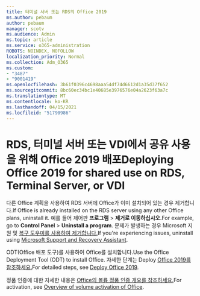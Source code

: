 ```yaml
---
title: 터미널 서버 또는 RDS의 Office 2019
ms.author: pebaum
author: pebaum
manager: scotv
ms.audience: Admin
ms.topic: article
ms.service: o365-administration
ROBOTS: NOINDEX, NOFOLLOW
localization_priority: Normal
ms.collection: Adm_O365
ms.custom:
- "3487"
- "9001419"
ms.openlocfilehash: 3b61f0396c4698aaa54df74d6612d1a35d37f652
ms.sourcegitcommit: 8bc60ec34bc1e40685e3976576e04a2623f63a7c
ms.translationtype: MT
ms.contentlocale: ko-KR
ms.lasthandoff: 04/15/2021
ms.locfileid: "51790986"
---
```

# <a name="deploying-office-2019-for-shared-use-on-rds-terminal-server-or-vdi"></a><span data-ttu-id="34515-102">RDS, 터미널 서버 또는 VDI에서 공유 사용을 위해 Office 2019 배포</span><span class="sxs-lookup"><span data-stu-id="34515-102">Deploying Office 2019 for shared use on RDS, Terminal Server, or VDI</span></span>

<span data-ttu-id="34515-103">다른 Office 계획을 사용하여 RDS 서버에 Office가 이미 설치되어 있는 경우 제거합니다.</span><span class="sxs-lookup"><span data-stu-id="34515-103">If Office is already installed on the RDS server using any other Office plans, uninstall it.</span></span> <span data-ttu-id="34515-104">예를 들어 제어판 **프로그램**  >  **제거로 이동하십시오.**</span><span class="sxs-lookup"><span data-stu-id="34515-104">For example, go to **Control Panel** > **Uninstall a program**.</span></span> <span data-ttu-id="34515-105">문제가 발생하는 경우 Microsoft 지원 및 [복구 도우미를 사용하여 제거합니다.](https://aka.ms/SARA-OfficeUninstall-Alchemy)</span><span class="sxs-lookup"><span data-stu-id="34515-105">If you're experiencing issues, uninstall using [Microsoft Support and Recovery Assistant](https://aka.ms/SARA-OfficeUninstall-Alchemy).</span></span> 

<span data-ttu-id="34515-106">ODT(Office 배포 도구)를 사용하여 Office를 설치합니다.</span><span class="sxs-lookup"><span data-stu-id="34515-106">Use the Office Deployment Tool (ODT) to install Office.</span></span> <span data-ttu-id="34515-107">자세한 단계는 Deploy [Office 2019를 참조하세요.](https://docs.microsoft.com/deployoffice/office2019/deploy)</span><span class="sxs-lookup"><span data-stu-id="34515-107">For detailed steps, see [Deploy Office 2019](https://docs.microsoft.com/deployoffice/office2019/deploy).</span></span>

<span data-ttu-id="34515-108">정품 인증에 대한 자세한 내용은 [Office의 볼륨 정품 인증 개요를 참조하세요.](https://docs.microsoft.com/deployoffice/vlactivation/plan-volume-activation-of-office)</span><span class="sxs-lookup"><span data-stu-id="34515-108">For activation, see [Overview of volume activation of Office](https://docs.microsoft.com/deployoffice/vlactivation/plan-volume-activation-of-office).</span></span>
